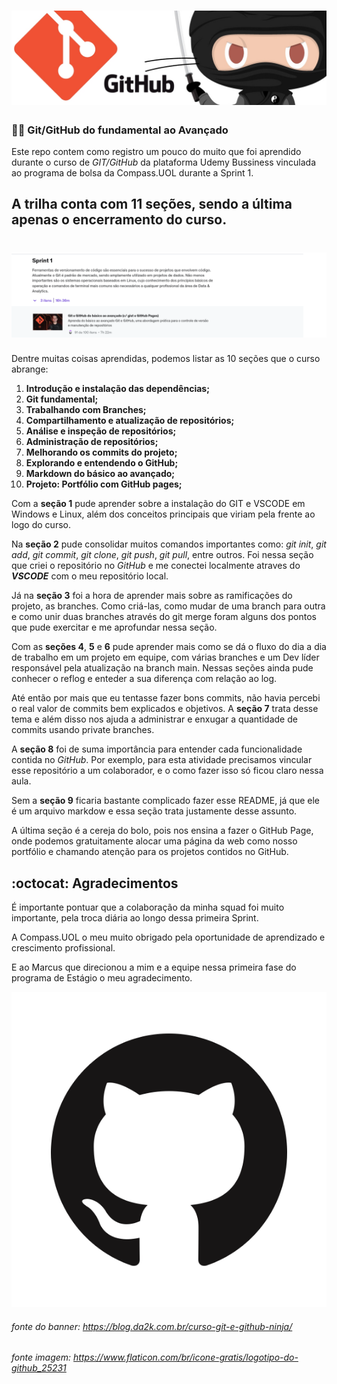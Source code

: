 <h1 align="center">
 <img src="banner-git-e-github-ninja.jpg" />
</h1>

### :technologist: Git/GitHub do fundamental ao Avançado

Este repo contem como registro um pouco do muito que foi aprendido durante o curso de _GIT/GitHub_ da plataforma Udemy Bussiness vinculada ao programa de bolsa da Compass.UOL durante a Sprint 1.

##

## A trilha conta com 11 seções, sendo a última apenas o encerramento do curso.

<h1 align="center">
 <img src="Sprint_1_git.png" />
</h1>


Dentre muitas coisas aprendidas, podemos listar as 10 seções que o curso abrange:

1. __Introdução e instalação das dependências;__
2. __Git fundamental;__
3. __Trabalhando com Branches;__
4. __Compartilhamento e atualização de repositórios;__
5. __Análise e inspeção de repositórios;__
6. __Administração de repositórios;__
7. __Melhorando os commits do projeto;__
8. __Explorando e entendendo o GitHub;__
9. __Markdown do básico ao avançado;__
10. __Projeto: Portfólio com GitHub pages;__

Com a **seção 1** pude aprender sobre a instalação do GIT e VSCODE em Windows e Linux, além dos conceitos principais que viriam pela frente ao logo do curso.

Na **seção 2** pude consolidar muitos comandos importantes como: _git init_, _git add_, _git commit_, _git clone_, _git push_, _git pull_, entre outros. Foi nessa seção que criei o repositório no _GitHub_ e me conectei localmente atraves do _**VSCODE**_ com o meu repositório local.

Já na **seção 3** foi a hora de aprender mais sobre as ramificações do projeto, as branches. Como criá-las, como mudar de uma branch para outra e como unir duas branches através do git merge foram alguns dos pontos que pude exercitar e me aprofundar nessa seção.

Com as **seções 4**, **5** e **6** pude aprender mais como se dá o fluxo do dia a dia de trabalho em um projeto em equipe, com várias branches e um Dev líder responsável pela atualização na branch main. Nessas seções ainda pude conhecer o reflog e enteder a sua diferença com relação ao log.

Até então por mais que eu tentasse fazer bons commits, não havia percebi o real valor de commits bem explicados e objetivos. A **seção 7** trata desse tema e além disso nos ajuda a administrar e enxugar a quantidade de commits usando private branches.

A **seção 8** foi de suma importância para entender cada funcionalidade contida no _GitHub_. Por exemplo, para esta atividade precisamos vincular esse repositório a um colaborador, e o como fazer isso só ficou claro nessa aula.

Sem a **seção 9** ficaria bastante complicado fazer esse README, já que ele é um arquivo markdow e essa seção trata justamente desse assunto.

A última seção é a cereja do bolo, pois nos ensina a fazer o GitHub Page, onde podemos gratuitamente alocar uma página da web como nosso portfólio e chamando atenção para os projetos contidos no GitHub.

##  :octocat: Agradecimentos

É importante pontuar que a colaboração da minha squad foi muito importante, pela troca diária ao longo dessa primeira Sprint.

A Compass.UOL o meu muito obrigado pela oportunidade de aprendizado e crescimento profissional.

E ao Marcus que direcionou a mim e a equipe nessa primeira fase do programa de Estágio o meu agradecimento.

![](GitHub-Mark.png) 

###### fonte do banner: https://blog.da2k.com.br/curso-git-e-github-ninja/

###### fonte imagem: https://www.flaticon.com/br/icone-gratis/logotipo-do-github_25231